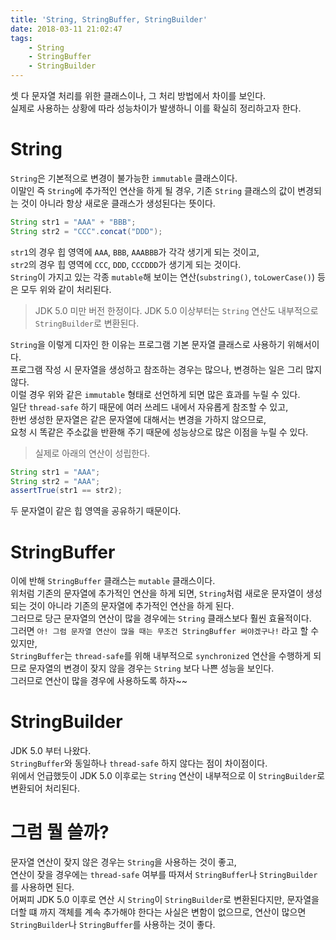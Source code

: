 ```yaml
---
title: 'String, StringBuffer, StringBuilder'
date: 2018-03-11 21:02:47
tags:
    - String
    - StringBuffer
    - StringBuilder
---
```


셋 다 문자열 처리를 위한 클래스이나, 그 처리 방법에서 차이를 보인다.  
실제로 사용하는 상황에 따라 성능차이가 발생하니 이를 확실히 정리하고자 한다.  

# String
`String`은 기본적으로 변경이 불가능한 `immutable` 클래스이다.  
이말인 즉 `String`에 추가적인 연산을 하게 될 경우, 기존 `String` 클래스의 값이 변경되는 것이 아니라 항상 새로운 클래스가 생성된다는 뜻이다.  

```java
String str1 = "AAA" + "BBB";
String str2 = "CCC".concat("DDD");
```

`str1`의 경우 힙 영역에 `AAA`, `BBB`, `AAABBB`가 각각 생기게 되는 것이고,  
`str2`의 경우 힙 영역에 `CCC`, `DDD`, `CCCDDD`가 생기게 되는 것이다.  
`String`이 가지고 있는 각종 `mutable`해 보이는 연산(`substring()`, `toLowerCase()`) 등 은 모두 위와 같이 처리된다.  
> JDK 5.0 미만 버전 한정이다. JDK 5.0 이상부터는 `String` 연산도 내부적으로 `StringBuilder`로 변환된다.  

`String`을 이렇게 디자인 한 이유는 프로그램 기본 문자열 클래스로 사용하기 위해서이다.  
프로그램 작성 시 문자열을 생성하고 참조하는 경우는 많으나, 변경하는 일은 그리 많지 않다.  
이럴 경우 위와 같은 `immutable` 형태로 선언하게 되면 많은 효과를 누릴 수 있다.  
일단 `thread-safe` 하기 때문에 여러 쓰레드 내에서 자유롭게 참조할 수 있고,  
한번 생성한 문자열은 같은 문자열에 대해서는 변경을 가하지 않으므로,  
요청 시 똑같은 주소값을 반환해 주기 때문에 성능상으로 많은 이점을 누릴 수 있다.  
> 실제로 아래의 연산이 성립한다.  

```java
String str1 = "AAA";
String str2 = "AAA";
assertTrue(str1 == str2);
```

두 문자열이 같은 힙 영역을 공유하기 때문이다.  

# StringBuffer
이에 반해 `StringBuffer` 클래스는 `mutable` 클래스이다.  
위처럼 기존의 문자열에 추가적인 연산을 하게 되면, `String`처럼 새로운 문자열이 생성되는 것이 아니라 기존의 문자열에 추가적인 연산을 하게 된다.  
그러므로 당근 문자열의 연산이 많을 경우에는 `String` 클래스보다 훨씬 효율적이다.  
그러면 `아! 그럼 문자열 연산이 많을 때는 무조건 StringBuffer 써야겠구나!` 라고 할 수 있지만,  
`StringBuffer`는 `thread-safe`를 위해 내부적으로 `synchronized` 연산을 수행하게 되므로 문자열의 변경이 잦지 않을 경우는 `String` 보다 나쁜 성능을 보인다.  
그러므로 연산이 많을 경우에 사용하도록 하자~~  

# StringBuilder
JDK 5.0 부터 나왔다.  
`StringBuffer`와 동일하나 `thread-safe` 하지 않다는 점이 차이점이다.  
위에서 언급했듯이 JDK 5.0 이후로는 `String` 연산이 내부적으로 이 `StringBuilder`로 변환되어 처리된다.  

# 그럼 뭘 쓸까?
문자열 연산이 잦지 않은 경우는 `String`을 사용하는 것이 좋고,  
연산이 잦을 경우에는 `thread-safe` 여부를 따져서 `StringBuffer`나 `StringBuilder`를 사용하면 된다.  
어쩌피 JDK 5.0 이후로 연산 시 `String`이 `StringBuilder`로 변환된다지만, 문자열을 더할 떄 까지 객체를 계속 추가해야 한다는 사실은 변함이 없으므로, 연산이 많으면 `StringBuilder`나 `StringBuffer`를 사용하는 것이 좋다.  

<!-- more -->